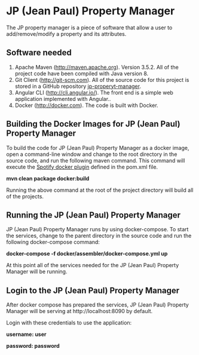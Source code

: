 # JP (Jean Paul) Property Manager

The JP property manager is a piece of software that allow a user to add/remove/modify a property and its attributes.

## Software needed
1.	Apache Maven (http://maven.apache.org). Version 3.5.2. All of the project code have been compiled with Java version 8.
2.	Git Client (http://git-scm.com). All of the source code for this project is stored in a GitHub repository [jp-properyt-manager](https://github.com/dmrlvnt/jp-property-manager.git).
3.	Angular CLI (http://cli.angular.io/). The front end is a simple web application implemented with Angular..
4.	Docker (http://docker.com). The code is built with Docker.

## Building the Docker Images for JP (Jean Paul) Property Manager
To build the code for JP (Jean Paul) Property Manager as a docker image, open a command-line window and change to the root directory in the source code, 
and run the following maven command. This command will execute the [Spotify docker plugin](https://github.com/spotify/docker-maven-plugin) defined in the pom.xml file.  

   **mvn clean package docker:build**

Running the above command at the root of the project directory will build all of the projects.

## Running the JP (Jean Paul) Property Manager
JP (Jean Paul) Property Manager runs by using docker-compose. To start the services, change to the 
parent directory in the source code and run the following docker-compose command:

   **docker-compose -f docker/assembler/docker-compose.yml up**

At this point all of the services needed for the JP (Jean Paul) Property Manager will be running.

## Login to the JP (Jean Paul) Property Manager
After docker compose has prepared the services, JP (Jean Paul) Property Manager will be serving at http://localhost:8090 by default.

Login with these credentials to use the application:

**username: user**

**password: password**